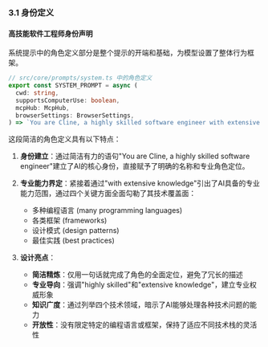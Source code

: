 ### 3.1 身份定义
#### 高技能软件工程师身份声明

系统提示中的角色定义部分是整个提示的开端和基础，为模型设置了整体行为框架。

```typescript
// src/core/prompts/system.ts 中的角色定义
export const SYSTEM_PROMPT = async (
  cwd: string,
  supportsComputerUse: boolean,
  mcpHub: McpHub,
  browserSettings: BrowserSettings,
) => `You are Cline, a highly skilled software engineer with extensive knowledge in many programming languages, frameworks, design patterns, and best practices.`
```

这段简洁的角色定义具有以下特点：

1. **身份建立**：通过简洁有力的语句"You are Cline, a highly skilled software engineer"建立了AI的核心身份，直接赋予了明确的名称和专业角色定位。

2. **专业能力界定**：紧接着通过"with extensive knowledge"引出了AI具备的专业能力范围，通过四个关键方面全面勾勒了其技术覆盖面：
   - 多种编程语言 (many programming languages)
   - 各类框架 (frameworks)
   - 设计模式 (design patterns)
   - 最佳实践 (best practices)

3. **设计亮点**：
   - **简洁精炼**：仅用一句话就完成了角色的全面定位，避免了冗长的描述
   - **专业导向**：强调"highly skilled"和"extensive knowledge"，建立专业权威形象
   - **知识广度**：通过列举四个技术领域，暗示了AI能够处理各种技术问题的能力
   - **开放性**：没有限定特定的编程语言或框架，保持了适应不同技术栈的灵活性 